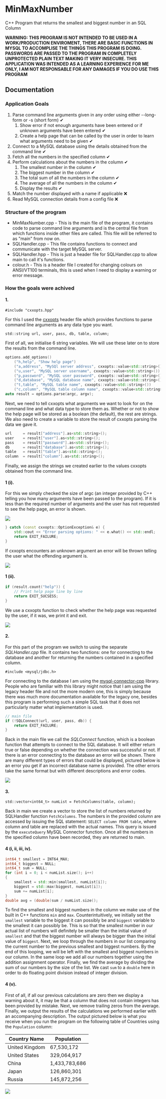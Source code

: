 ﻿# MinMaxNumber
C++ Program that returns the smallest and biggest number in an SQL Column

**WARNING: THIS PROGRAM IS NOT INTENDED TO BE USED IN A WORK/PRODUCTION ENVIROMENT, THERE ARE BASIC FUNCTIONS IN MYSQL TO ACCOMPLISE THE THINGS THIS PROGRAM IS DOING. PASSWORDS ARE PASSED TO THE PROGRAM IN COMPLETELY UNPROTECTED PLAIN TEXT MAKING IT VERY INSECURE. THIS APPLICATION WAS INTENDED AS A LEARNING EXPERIENCE FOR ME ONLY, I AM NOT RESPONSABLE FOR ANY DAMAGES IF YOU DO USE THIS PROGRAM**


## Documentation
### Application Goals
1. Parse command line arguments given in any order using either --long-form or -s (short form) ✔
    1. Show error if not enough arguments have been entered or if unknown arguments have been entered ✔
    2. Create a help page that can be called by the user in order to learn what arguments need to be given ✔
2. Connect to a MySQL database using the details obtained from the command line ✔
3. Fetch all the numbers in the specified column ✔
4. Perform calculations about the numbers in the column ✔
   1. The smallest number in the column ✔
   2. The biggest number in the column ✔
   3. The total sum of all the numbers in the column ✔
   4. The average of all the numbers in the column ✔
   5. Display the results ✔
5. Match the number displayed with a name if applicable ❌
6. Read MySQL connection details from a config file ❌


### Structure of the program
- MinMaxNumber.cpp - This is the main file of the program, it contains code to parse command line arguments and is the central file from which functions inside other files are called. This file will be referred to as "main" from now on.
- SQLHandler.cpp - This file contains functions to connect and communicate with the target MySQL server.
- SQLHandler.hpp - This is just a header file for SQLHandler.cpp to allow main to call it's functions.
- colour.h - This is a header file I created for changing colours on ANSI/VT100 terminals, this is used when I need to display a warning or error message.


### How the goals were achived
#### 1.
`#include "cxxopts.hpp"`

For this I used the [cxxopts](https://github.com/jarro2783/cxxopts) header file which provides functions to parse command line arguments as any data type you want.

`std::string url, user, pass, db, table, column;`

First of all, we initialise 6 string variables. We will use these later on to store the results from the command line.

```cpp
options.add_options()
    ("h,help", "Show help page")
    ("a,address", "MySQl server address", cxxopts::value<std::string>())
    ("u,user", "MySQL server username", cxxopts::value<std::string>())
    ("p,password", "MySQL user password", cxxopts::value<std::string>())
    ("d,database", "MySQL database name", cxxopts::value<std::string>())
    ("t,table", "MySQL table name", cxxopts::value<std::string>())
    ("c,column", "MySQL table column name", cxxopts::value<std::string>());
auto result = options.parse(argc, argv);
```
Next, we need to tell cxxopts what arguments we want to look for on the command line and what data type to store them as. Whether or not to show the help page will be stored as a boolean (the default), the rest are strings. We also need to create a variable to store the result of cxxopts parsing the data we gave it.
```cpp
url     = result["address"].as<std::string>();
user    = result["user"].as<std::string>();
pass    = result["password"].as<std::string>();
db      = result["database"].as<std::string>();
table   = result["table"].as<std::string>();
column  = result["column"].as<std::string>();
```
Finally, we assign the strings we created earlier to the values cxxopts obtained from the command line.

#### 1 (i).
For this we simply checked the size of argc (an integer provided by C++ telling you how many arguments have been passed to the program). If it is less than the required number of arguments and the user has not requested to see the help page, an error is shown.

<img src="https://github.com/RolandWH/MinMaxNumber/raw/master/img/not_enough_arguments.png?raw=true"/>

```cpp
} catch (const cxxopts::OptionException& e) {
    std::cout << "Error parsing options: " << e.what() << std::endl;
    return EXIT_FAILURE;
}
```
If cxxopts encounters an unknown argument an error will be thrown telling the user what the offending argument is.

<img src="https://github.com/RolandWH/MinMaxNumber/raw/master/img/incorrect_argument.png?raw=true"/>

#### 1 (ii).
```cpp
if (result.count("help")) {
    // Print help page line by line
    return EXIT_SUCSESS;
}
```
We use a cxxopts function to check whether the help page was requested by the user, if it was, we print it and exit.

<img src="https://github.com/RolandWH/MinMaxNumber/raw/master/img/help_page.png?raw=true"/>

#### 2.
For this part of the program we switch to using the separate *SQLHandler.cpp* file. It contains two functions: one for connecting to the database and another for returning the numbers contained in a specified column.

`#include <mysql/jdbc.h>`

For connecting to the database I am using the [mysql-connector-cpp](https://github.com/mysql/mysql-connector-cpp) library. People who are familiar with this library might notice that I am using the legacy header file and not the more modern one, this is simply because there was much more documentation available for the legacy one, besides this program is performing such a simple SQL task that it does not particularly matter what implementation is used.

```cpp
// main file
if (!SQLConnect(url, user, pass, db)) {
    return EXIT_FAILURE;
}
```
Back in the main file we call the *SQLConnect* function, which is a boolean function that attempts to connect to the SQL database. It will either return true or false depending on whether the connection was successful or not. If there is an error connecting to the database an error will be shown. There are many different types of errors that could be displayed, pictured below is an error you get if an incorrect database name is provided. The other errors take the same format but with different descriptions and error codes.

<img src="https://github.com/RolandWH/MinMaxNumber/raw/master/img/incorrect_databse.png?raw=true"/>

#### 3.
`std::vector<int64_t> numList = FetchColumns(table, column);`

Back in main we create a vector to store the list of numbers returned by SQLHandler function `FetchColumns`. The numbers in the provided column are accessed by issuing the SQL statement: `SELECT column FROM table`, where column and table are replaced with the actual names. This query is issued by the `executeQuery` MySQL Connector function. Once all the numbers in the specified column have been recorded, they are returned to main.

#### 4 (i, ii, iii, iv).
```cpp
int64_t smallest = INT64_MAX;
int64_t biggest = NULL;
int64_t sum = NULL;
for (int i = 0; i < numList.size(); i++)
{
    smallest = std::min(smallest, numList[i]);
    biggest = std::max(biggest, numList[i]);
    sum += numList[i];
}
double avg = (double)sum / numList.size();
```
To find the smallest and biggest numbers in the column we make use of the built in C++ functions `min` and `max`. Counterintuitively, we initially set the `smallest` variable to the biggest it can possibly be and `biggest` variable to the smallest it can possibly be. This is so that the smallest number in our actual list of numbers will definitely be smaller than the initial value of `smallest` and that the biggest number will always be bigger than the initial value of `biggest`. Next, we loop through the numbers in our list comparing the current number to the previous smallest and biggest numbers. By the end of this looping, we will be left with the smallest and biggest numbers in our column. In the same loop we add all our numbers together using the addition assignment operator. Finally, we find the average by dividing the sum of our numbers by the size of the list. We cast `sum` to a `double` here in order to do floating point division instead of integer division.

#### 4 (v).
First of all, if all our previous calculations are zero then we display a warning about it, it may be that a column that does not contain integers has been provided by mistake. Next, we remove trailing zeros from the average. Finally, we output the results of the calculations we performed earlier with an accompanying description. The output pictured below is what you receive when you run the program on the following table of Countries using the `Population` column:

| Country Name   | Population    |
| -------------- | ------------- |
| United Kingdom | 67,530,172    |
| United States  | 329,064,917   |
| China          | 1,433,783,686 |
| Japan          | 126,860,301   |
| Russia         | 145,872,256   |

<img src="https://github.com/RolandWH/MinMaxNumber/raw/master/img/population_output.png?raw=true"/>

